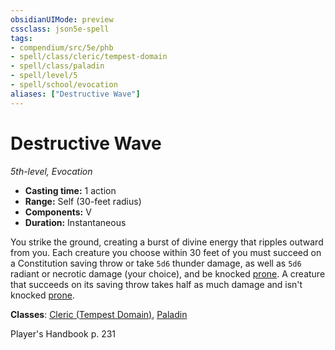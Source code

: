 ```yaml
---
obsidianUIMode: preview
cssclass: json5e-spell
tags:
- compendium/src/5e/phb
- spell/class/cleric/tempest-domain
- spell/class/paladin
- spell/level/5
- spell/school/evocation
aliases: ["Destructive Wave"]
---
```

# Destructive Wave
*5th-level, Evocation*  

- **Casting time:** 1 action
- **Range:** Self (30-feet radius)
- **Components:** V
- **Duration:** Instantaneous

You strike the ground, creating a burst of divine energy that ripples outward from you. Each creature you choose within 30 feet of you must succeed on a Constitution saving throw or take `5d6` thunder damage, as well as `5d6` radiant or necrotic damage (your choice), and be knocked [prone](../../5e-rules/conditions.md##prone). A creature that succeeds on its saving throw takes half as much damage and isn't knocked [prone](../../5e-rules/conditions.md##prone).

**Classes**: [Cleric (Tempest Domain)](../classes/cleric-tempest-domain.md#), [Paladin](../classes/paladin.md#)

Player's Handbook p. 231